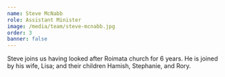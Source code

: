 ```yaml
---
name: Steve McNabb
role: Assistant Minister
image: /media/team/steve-mcnabb.jpg
order: 3
banner: false
---
```


Steve joins us having looked after Roimata church for 6 years. He is joined by his wife, Lisa; and their children Hamish, Stephanie, and Rory.
